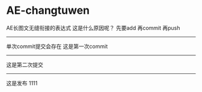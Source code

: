 # AE-changtuwen
AE长图文无缝衔接的表达式
这是什么原因呢？
先要add
再commit
再push
***
单次commit提交会存在
这是第一次commit
***
这是第二次提交
***
这是发布
1111